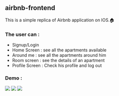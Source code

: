 ## airbnb-frontend

This is a simple replica of Airbnb application on IOS.🏠

### The user can :
* Signup/Login
* Home Screen : see all the apartments available
* Around me : see all the apartments around him
* Room screen : see the details of an apartment 
* Profile Screen : Check his profile and log out

### Demo :

![](https://media.giphy.com/media/dSSsl5L7AwPmUeZ1q2/giphy.gif)
![](https://media.giphy.com/media/DSPRXxHu87grxZAtLl/giphy.gif)
![](https://media.giphy.com/media/9BEOJhB4tRH4ILwt95/giphy.gif)
